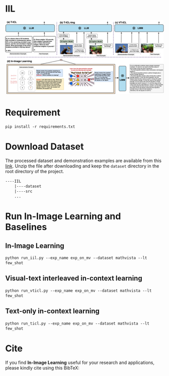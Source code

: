 # IIL
![IIL case](Figure1.jpg)

# Requirement
```shell
pip install -r requirements.txt
```

# Download Dataset
The processed dataset and demonstration examples are available from this [link](https://drive.google.com/file/d/1eL3BnWPMLJxm3iAptX_QQRuijW9dl9AM/view?usp=sharing).
Unzip the file after downloading and keep the ```dataset``` directory in the root directory of the project.
```text
----IIL
    |----dataset
    |----src
    ...
```
# Run In-Image Learning and Baselines
## In-Image Learning
```shell
python run_iil.py --exp_name exp_on_mv --dataset mathvista --lt few_shot
```

## Visual-text interleaved in-context learning
```shell
python run_vticl.py --exp_name exp_on_mv --dataset mathvista --lt few_shot
```

## Text-only in-context learning
```shell
python run_ticl.py --exp_name exp_on_mv --dataset mathvista --lt few_shot
```

# Cite
If you find **In-Image Learning** useful for your research and applications, please kindly cite using this BibTeX:
```latex

```
